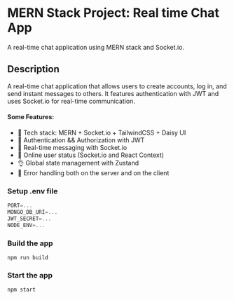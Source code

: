 # MERN Stack Project: Real time Chat App

A real-time chat application using MERN stack and Socket.io.

## Description

A real-time chat application that allows users to create accounts, log in, and send instant messages to others. It features authentication with JWT and uses Socket.io for real-time communication.

#### Some Features:

- 🌟 Tech stack: MERN + Socket.io + TailwindCSS + Daisy UI
- 🎃 Authentication && Authorization with JWT
- 👾 Real-time messaging with Socket.io
- 🚀 Online user status (Socket.io and React Context)
- 👌 Global state management with Zustand
- 🐞 Error handling both on the server and on the client

### Setup .env file

```javascript
PORT=...
MONGO_DB_URI=...
JWT_SECRET=...
NODE_ENV=...

```

### Build the app

```
npm run build

```

### Start the app

```
npm start

```
